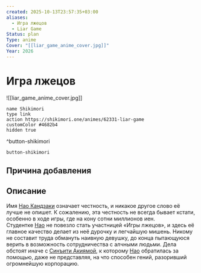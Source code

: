 ```yaml
---
created: 2025-10-13T23:57:35+03:00
aliases:
  - Игра лжецов
  - Liar Game
Status: plan
Type: anime
Cover: "[[liar_game_anime_cover.jpg]]"
Year: 2026
---
```


# Игра лжецов

![[liar_game_anime_cover.jpg]]



```button
name Shikimori
type link
action https://shikimori.one/animes/62331-liar-game
customColor #4682b4
hidden true
```
^button-shikimori





`button-shikimori`

## Причина добавления




## Описание

Имя [Нао Кандзаки](https://shikimori.one/characters/13472-nao-kanzaki) означает честность, и никакое другое слово её лучше не опишет. К сожалению, эта честность не всегда бывает кстати, особенно в ходе игры, где на кону сотни миллионов иен.  
Студентке [Нао](https://shikimori.one/characters/13472-nao-kanzaki) не повезло стать участницей «Игры лжецов», и здесь её главное качество делает из неё дурочку и легчайшую мишень. Никому не составит труда обмануть наивную девушку, до конца пытающуюся верить в возможность сотрудничества с алчными людьми. Дела обстоят иначе с [Синъити Акиямой](https://shikimori.one/characters/13473-shinichi-akiyama), к которому [Нао](https://shikimori.one/characters/13472-nao-kanzaki) обратилась за помощью, даже не представляя, на что способен гений, разоривший огромнейшую корпорацию.
